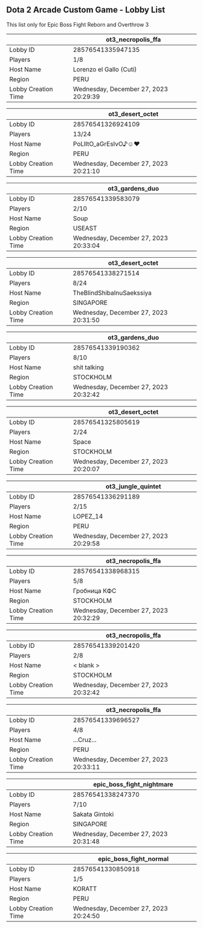 ## Dota 2 Arcade Custom Game - Lobby List

This list only for Epic Boss Fight Reborn and Overthrow 3

|  | ot3_necropolis_ffa |
| ------ | ------ |
| Lobby ID | 28576541335947135 |
| Players | 1/8 |
| Host Name | Lorenzo el Gallo (Cuti) |
| Region | PERU |
| Lobby Creation Time | Wednesday, December 27, 2023 20:29:39 |


|  | ot3_desert_octet |
| ------ | ------ |
| Lobby ID | 28576541326924109 |
| Players | 13/24 |
| Host Name | PoLlItO_aGrEsIvO♪☺♥ |
| Region | PERU |
| Lobby Creation Time | Wednesday, December 27, 2023 20:21:10 |


|  | ot3_gardens_duo |
| ------ | ------ |
| Lobby ID | 28576541339583079 |
| Players | 2/10 |
| Host Name | Soup |
| Region | USEAST |
| Lobby Creation Time | Wednesday, December 27, 2023 20:33:04 |


|  | ot3_desert_octet |
| ------ | ------ |
| Lobby ID | 28576541338271514 |
| Players | 8/24 |
| Host Name | TheBlindShibaInuSaekssiya |
| Region | SINGAPORE |
| Lobby Creation Time | Wednesday, December 27, 2023 20:31:50 |


|  | ot3_gardens_duo |
| ------ | ------ |
| Lobby ID | 28576541339190362 |
| Players | 8/10 |
| Host Name | shit talking |
| Region | STOCKHOLM |
| Lobby Creation Time | Wednesday, December 27, 2023 20:32:42 |


|  | ot3_desert_octet |
| ------ | ------ |
| Lobby ID | 28576541325805619 |
| Players | 2/24 |
| Host Name | Space |
| Region | STOCKHOLM |
| Lobby Creation Time | Wednesday, December 27, 2023 20:20:07 |


|  | ot3_jungle_quintet |
| ------ | ------ |
| Lobby ID | 28576541336291189 |
| Players | 2/15 |
| Host Name | LOPEZ_14 |
| Region | PERU |
| Lobby Creation Time | Wednesday, December 27, 2023 20:29:58 |


|  | ot3_necropolis_ffa |
| ------ | ------ |
| Lobby ID | 28576541338968315 |
| Players | 5/8 |
| Host Name | Гробница КФС |
| Region | STOCKHOLM |
| Lobby Creation Time | Wednesday, December 27, 2023 20:32:29 |


|  | ot3_necropolis_ffa |
| ------ | ------ |
| Lobby ID | 28576541339201420 |
| Players | 2/8 |
| Host Name | < blank > |
| Region | STOCKHOLM |
| Lobby Creation Time | Wednesday, December 27, 2023 20:32:42 |


|  | ot3_necropolis_ffa |
| ------ | ------ |
| Lobby ID | 28576541339696527 |
| Players | 4/8 |
| Host Name | ...Cruz... |
| Region | PERU |
| Lobby Creation Time | Wednesday, December 27, 2023 20:33:11 |


|  | epic_boss_fight_nightmare |
| ------ | ------ |
| Lobby ID | 28576541338247370 |
| Players | 7/10 |
| Host Name | Sakata Gintoki |
| Region | SINGAPORE |
| Lobby Creation Time | Wednesday, December 27, 2023 20:31:48 |


|  | epic_boss_fight_normal |
| ------ | ------ |
| Lobby ID | 28576541330850918 |
| Players | 1/5 |
| Host Name | KORATT |
| Region | PERU |
| Lobby Creation Time | Wednesday, December 27, 2023 20:24:50 |


